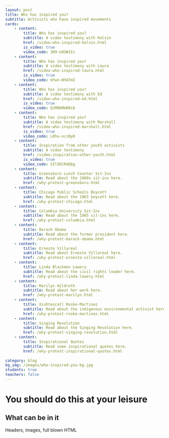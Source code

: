 ```yaml
---
layout: post
title: Who has inspired you?
subtitle: Activists who have inspired movements
cards:
    - content: 
        title: Who has inspired you?
        subtitle: A video testimony with Kelvin
        href: /video-who-inspired-kelvin.html
        is_video: true
        video_code: 3H9-UdUW3Is
    - content: 
        title: Who has inspired you?
        subtitle: A video testimony with Laura
        href: /video-who-inspired-laura.html
        is_video: true
        video_code: mYwn-WYATmI
    - content: 
        title: Who has inspired you?
        subtitle: A video testimony with Ed
        href: /video-who-inspired-ed.html
        is_video: true
        video_code: QJMOKMmRBi8
    - content: 
        title: Who has inspired you?
        subtitle: A video testimony with Marshall
        href: /video-who-inspired-marshall.html
        is_video: true
        video_code: L8hu-ociNy0
    - content: 
        title: Inspiration from other youth activists
        subtitle: A video testimony
        href: /video-inspiration-other-youth.html
        is_video: true
        video_code: SIl5KCRdQbg
    - content:
        title: Greensboro Lunch Counter Sit-Ins
        subtitle: Read about the 1960s sit-ins here.
        href: /why-protest-greensboro.html
    - content:
        title: Chicago Public Schools Boycott
        subtitle: Read about the 1963 boycott here.
        href: /why-protest-chicago.html    
    - content: 
        title: Columbia University Sit-Ins
        subtitle: Read about the 1985 sit-ins here.
        href: /why-protest-columbia.html
    - content:
        title: Barack Obama
        subtitle: Read about the former president here.
        href: /why-protest-barack-obama.html
    - content:
        title: Ernesto Villareal
        subtitle: Read about Ernesto Villareal here.
        href: /why-protest-ernesto-villareal.html
    - content:
        title: Linda Blackmon Lowery 
        subtitle: Read about the civil rights leader here.
        href: /why-protest-linda-lowery.html
    - content:
        title: Marilyn Hildreth
        subtitle: Read about her work here.
        href: /why-protest-marilyn.html
    - content:
        title: Xiuhtezcatl Roske-Martinez
        subtitle: Read about the indigenous environmental activist here.
        href: /why-protest-roske-martinez.html
    - content:
        title: Singing Revolution
        subtitle: Read about the Singing Revolution here.
        href: /why-protest-singing-revolution.html
    - content:
        title: Inspirational Quotes
        subtitle: Read some inspirational quotes here.
        href: /why-protest-inspirational-quotes.html
 
category: blog
bg_img: /images/who-inspired-you-bg.jpg
students: true
teachers: false
---
```


You should do this at your leisure
==================================

## What can be in it

Headers, images, full blown HTML

